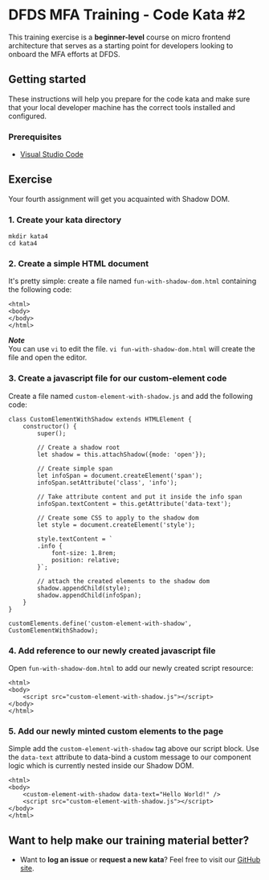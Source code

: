 DFDS MFA Training - Code Kata #2
======================================

This training exercise is a **beginner-level** course on micro frontend architecture that serves as a starting point for developers looking to onboard the MFA efforts at DFDS.


## Getting started

These instructions will help you prepare for the code kata and make sure that your local developer machine has the correct tools installed and configured.


### Prerequisites

* [Visual Studio Code](https://code.visualstudio.com/download)


## Exercise

Your fourth assignment will get you acquainted with Shadow DOM.


### 1. Create your kata directory
`mkdir kata4`<br/>
`cd kata4`


### 2. Create a simple HTML document
It's pretty simple: create a file named `fun-with-shadow-dom.html` containing the following code:

```
<html>
<body>
</body>
</html>
```

***Note*** <br/>
You can use `vi` to edit the file. `vi fun-with-shadow-dom.html` will create the file and open the editor.


### 3. Create a javascript file for our custom-element code
Create a file named `custom-element-with-shadow.js` and add the following code:

```
class CustomElementWithShadow extends HTMLElement { 
    constructor() {
        super();

        // Create a shadow root
        let shadow = this.attachShadow({mode: 'open'});

        // Create simple span
        let infoSpan = document.createElement('span');
        infoSpan.setAttribute('class', 'info');

        // Take attribute content and put it inside the info span
        infoSpan.textContent = this.getAttribute('data-text');

        // Create some CSS to apply to the shadow dom
        let style = document.createElement('style');

        style.textContent = `
        .info {
            font-size: 1.8rem;
            position: relative;
        }`;

        // attach the created elements to the shadow dom
        shadow.appendChild(style);
        shadow.appendChild(infoSpan);
    }
}

customElements.define('custom-element-with-shadow', CustomElementWithShadow);
```

### 4. Add reference to our newly created javascript file
Open `fun-with-shadow-dom.html` to add our newly created script resource:

```
<html>
<body>
    <script src="custom-element-with-shadow.js"></script>
</body>
</html>
```


### 5. Add our newly minted custom elements to the page
Simple add the `custom-element-with-shadow` tag above our script block. Use the `data-text` attribute to data-bind a custom message to our component logic which is currently nested inside our Shadow DOM. 

```
<html>
<body>
    <custom-element-with-shadow data-text="Hello World!" />
    <script src="custom-element-with-shadow.js"></script>
</body>
</html>
```

## Want to help make our training material better?

 * Want to **log an issue** or **request a new kata**? Feel free to visit our [GitHub site](https://github.com/dfds/ded-dojo/issues).
 